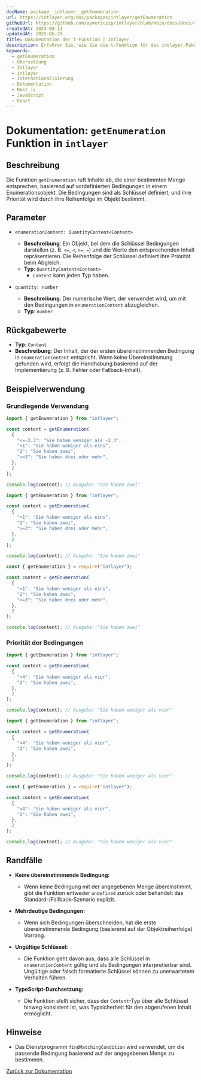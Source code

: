 ```yaml
---
docName: package__intlayer__getEnumeration
url: https://intlayer.org/doc/packages/intlayer/getEnumeration
githubUrl: https://github.com/aymericzip/intlayer/blob/main/docs/docs/en/packages/intlayer/getEnumeration.md
createdAt: 2024-08-11
updatedAt: 2025-06-29
title: Dokumentation der t-Funktion | intlayer
description: Erfahren Sie, wie Sie die t-Funktion für das intlayer-PakegetEnumeration verwenden
keywords:
  - getEnumeration
  - Übersetzung
  - Intlayer
  - intlayer
  - Internationalisierung
  - Dokumentation
  - Next.js
  - JavaScript
  - React
---
```


# Dokumentation: `getEnumeration` Funktion in `intlayer`

## Beschreibung

Die Funktion `getEnumeration` ruft Inhalte ab, die einer bestimmten Menge entsprechen, basierend auf vordefinierten Bedingungen in einem Enumerationsobjekt. Die Bedingungen sind als Schlüssel definiert, und ihre Priorität wird durch ihre Reihenfolge im Objekt bestimmt.

## Parameter

- `enumerationContent: QuantityContent<Content>`

  - **Beschreibung**: Ein Objekt, bei dem die Schlüssel Bedingungen darstellen (z. B. `<=`, `<`, `>=`, `=`) und die Werte den entsprechenden Inhalt repräsentieren. Die Reihenfolge der Schlüssel definiert ihre Priorität beim Abgleich.
  - **Typ**: `QuantityContent<Content>`
    - `Content` kann jeden Typ haben.

- `quantity: number`

  - **Beschreibung**: Der numerische Wert, der verwendet wird, um mit den Bedingungen in `enumerationContent` abzugleichen.
  - **Typ**: `number`

## Rückgabewerte

- **Typ**: `Content`
- **Beschreibung**: Der Inhalt, der der ersten übereinstimmenden Bedingung in `enumerationContent` entspricht. Wenn keine Übereinstimmung gefunden wird, erfolgt die Handhabung basierend auf der Implementierung (z. B. Fehler oder Fallback-Inhalt).

## Beispielverwendung

### Grundlegende Verwendung

```typescript codeFormat="typescript"
import { getEnumeration } from "intlayer";

const content = getEnumeration(
  {
    "<=-2.3": "Sie haben weniger als -2.3",
    "<1": "Sie haben weniger als eins",
    "2": "Sie haben zwei",
    ">=3": "Sie haben drei oder mehr",
  },
  2
);

console.log(content); // Ausgabe: "Sie haben zwei"
```

```javascript codeFormat="esm"
import { getEnumeration } from "intlayer";

const content = getEnumeration(
  {
    "<1": "Sie haben weniger als eins",
    "2": "Sie haben zwei",
    ">=3": "Sie haben drei oder mehr",
  },
  2
);

console.log(content); // Ausgabe: "Sie haben zwei"
```

```javascript codeFormat="commonjs"
const { getEnumeration } = require("intlayer");

const content = getEnumeration(
  {
    "<1": "Sie haben weniger als eins",
    "2": "Sie haben zwei",
    ">=3": "Sie haben drei oder mehr",
  },
  2
);

console.log(content); // Ausgabe: "Sie haben zwei"
```

### Priorität der Bedingungen

```typescript codeFormat="typescript"
import { getEnumeration } from "intlayer";

const content = getEnumeration(
  {
    "<4": "Sie haben weniger als vier",
    "2": "Sie haben zwei",
  },
  2
);

console.log(content); // Ausgabe: "Sie haben weniger als vier"
```

```javascript codeFormat="esm"
import { getEnumeration } from "intlayer";

const content = getEnumeration(
  {
    "<4": "Sie haben weniger als vier",
    "2": "Sie haben zwei",
  },
  2
);

console.log(content); // Ausgabe: "Sie haben weniger als vier"
```

```javascript codeFormat="commonjs"
const { getEnumeration } = require("intlayer");

const content = getEnumeration(
  {
    "<4": "Sie haben weniger als vier",
    "2": "Sie haben zwei",
  },
  2
);

console.log(content); // Ausgabe: "Sie haben weniger als vier"
```

## Randfälle

- **Keine übereinstimmende Bedingung:**

  - Wenn keine Bedingung mit der angegebenen Menge übereinstimmt, gibt die Funktion entweder `undefined` zurück oder behandelt das Standard-/Fallback-Szenario explizit.

- **Mehrdeutige Bedingungen:**

  - Wenn sich Bedingungen überschneiden, hat die erste übereinstimmende Bedingung (basierend auf der Objektreihenfolge) Vorrang.

- **Ungültige Schlüssel:**

  - Die Funktion geht davon aus, dass alle Schlüssel in `enumerationContent` gültig und als Bedingungen interpretierbar sind. Ungültige oder falsch formatierte Schlüssel können zu unerwartetem Verhalten führen.

- **TypeScript-Durchsetzung:**
  - Die Funktion stellt sicher, dass der `Content`-Typ über alle Schlüssel hinweg konsistent ist, was Typsicherheit für den abgerufenen Inhalt ermöglicht.

## Hinweise

- Das Dienstprogramm `findMatchingCondition` wird verwendet, um die passende Bedingung basierend auf der angegebenen Menge zu bestimmen.

[Zurück zur Dokumentation](https://github.com/aymericzip/intlayer/blob/main/docs/docs/de/**/*.md)
